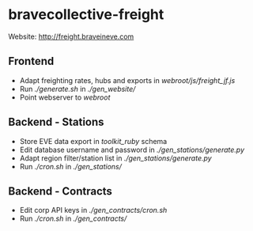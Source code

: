 bravecollective-freight
================

Website: http://freight.braveineve.com

## Frontend
* Adapt freighting rates, hubs and exports in *webroot/js/freight_jf.js*
* Run *./generate.sh* in *./gen_website/*
* Point webserver to *webroot*

## Backend - Stations
* Store EVE data export in *toolkit_ruby* schema
* Edit database username and password in *./gen_stations/generate.py*
* Adapt region filter/station list in *./gen_stations/generate.py*
* Run *./cron.sh* in *./gen_stations/*

## Backend - Contracts
* Edit corp API keys in *./gen_contracts/cron.sh*
* Run *./cron.sh* in *./gen_contracts/*
